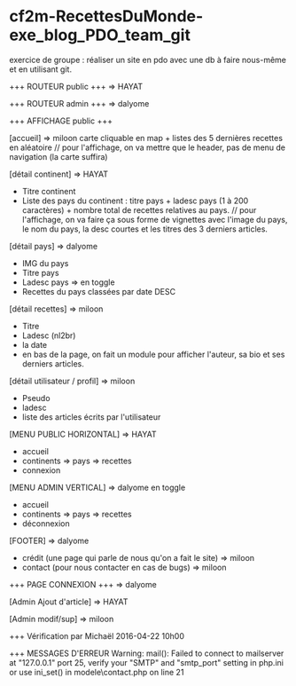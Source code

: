 # cf2m-RecettesDuMonde-exe_blog_PDO_team_git
exercice de groupe : réaliser un site en pdo avec une db à faire nous-même et en utilisant git. 

+++ ROUTEUR public +++
=> HAYAT

+++ ROUTEUR admin +++
=> dalyome

+++ AFFICHAGE public +++

[accueil] => miloon
carte cliquable en map + listes des 5 dernières recettes en aléatoire
// pour l'affichage, on va mettre que le header, pas de menu de navigation (la carte suffira)

[détail continent] => HAYAT
- Titre continent 
- Liste des pays du continent : titre pays + ladesc pays (1 à 200 caractères) + nombre total de recettes relatives au pays.
// pour l'affichage, on va faire ça sous forme de vignettes avec l'image du pays, le nom du pays, la desc courtes et les titres des 3 derniers articles.

[détail pays] => dalyome

- IMG du pays
- Titre pays
- Ladesc pays => en toggle
- Recettes du pays classées par date DESC

[détail recettes] => miloon
- Titre
- Ladesc (nl2br)
- la date
- en bas de la page, on fait un module pour afficher l'auteur, sa bio et ses derniers articles.

[détail utilisateur / profil] => miloon
- Pseudo
- ladesc
- liste des articles écrits par l'utilisateur

[MENU PUBLIC HORIZONTAL] => HAYAT
- accueil
- continents => pays => recettes
- connexion

[MENU ADMIN VERTICAL] => dalyome en toggle
- accueil
- continents => pays => recettes
- déconnexion

[FOOTER] => dalyome
- crédit (une page qui parle de nous qu'on a fait le site) => miloon
- contact (pour nous contacter en cas de bugs) => miloon


+++ PAGE CONNEXION +++ => dalyome

[Admin Ajout d'article] => HAYAT

[Admin modif/sup] => miloon


+++ Vérification par Michaël 2016-04-22 10h00

+++ MESSAGES D'ERREUR
Warning: mail(): Failed to connect to mailserver at "127.0.0.1" port 25, verify your "SMTP" and "smtp_port" setting in php.ini or use ini_set() in modele\contact.php on line 21
